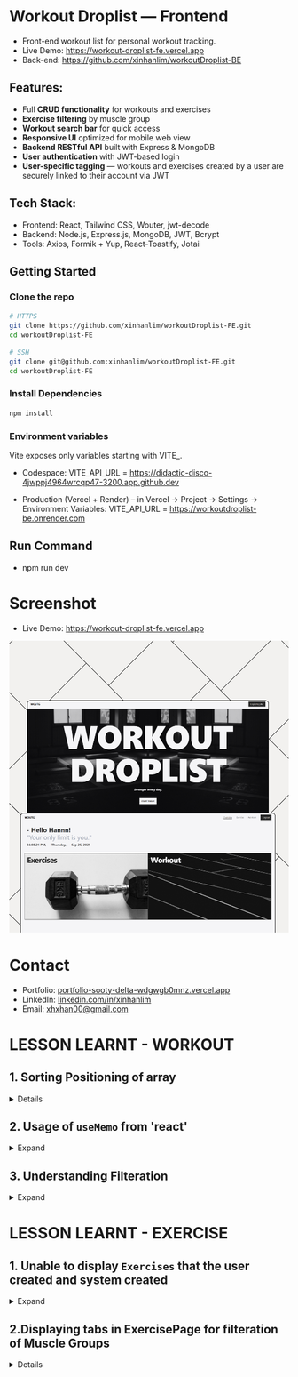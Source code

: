 # Workout Droplist — Frontend
- Front-end workout list for personal workout tracking.
- Live Demo: https://workout-droplist-fe.vercel.app
- Back-end: https://github.com/xinhanlim/workoutDroplist-BE

## Features:
- Full **CRUD functionality** for workouts and exercises
- **Exercise filtering** by muscle group
- **Workout search bar** for quick access
- **Responsive UI** optimized for mobile web view
- **Backend RESTful API** built with Express & MongoDB
- **User authentication** with JWT-based login
- **User-specific tagging** — workouts and exercises created by a user are securely linked to their account via JWT

## Tech Stack:
- Frontend: React, Tailwind CSS, Wouter, jwt-decode
- Backend: Node.js, Express.js, MongoDB, JWT, Bcrypt
- Tools: Axios, Formik + Yup, React-Toastify, Jotai

## Getting Started
### Clone the repo
```bash
# HTTPS
git clone https://github.com/xinhanlim/workoutDroplist-FE.git
cd workoutDroplist-FE
```
```bash
# SSH
git clone git@github.com:xinhanlim/workoutDroplist-FE.git
cd workoutDroplist-FE
```

### Install Dependencies
```bash
npm install
```

### Environment variables

Vite exposes only variables starting with VITE_.

- Codespace:
 VITE_API_URL = https://didactic-disco-4jwppj4964wrcqp47-3200.app.github.dev

- Production (Vercel + Render) – in Vercel → Project → Settings → Environment Variables:
 VITE_API_URL = https://workoutdroplist-be.onrender.com

## Run Command

- npm run dev

# Screenshot
- Live Demo: https://workout-droplist-fe.vercel.app

![Live Demo](public/Project1Photo.jpg)

# Contact
- Portfolio: [portfolio-sooty-delta-wdgwgb0mnz.vercel.app](https://portfolio-sooty-delta-wdgwgb0mnz.vercel.app/project/1)
- LinkedIn: [linkedin.com/in/xinhanlim](https://www.linkedin.com/in/xinhanlim/)
- Email: [xhxhan00@gmail.com](mailto:xhxhan00@gmail.com)

# LESSON LEARNT - WORKOUT

## 1. Sorting Positioning of array

<details>

```js

 setWorkout(response.data.sort((a, b) => {
                const createdSystem = String(a.createdBy).toLowerCase() === "system";
                const notSystem = String(b.createdBy).toLowerCase() === "system";
                if (createdSystem && !notSystem) return -1;
                if (!createdSystem && notSystem) return 1;
            })
```

- `.sort` : For each workout `a` and `b`, check if its `createdBy` === `"system"`.<br>
  `-1` → put `a` before `b`<br>
  if `a` is `system` but `b` is not → **put** `a` **before** `b`.<br>
  `1` → put `b` before `a`<br>
  If `a` is **not** `system` but `b` is → put `b` **before** `a`.<br>
  `0` → keep them in the `same order`<br>
  If `both are system` or `both are not` → keep the `same order`.<br>

</details>

## 2. Usage of `useMemo` from 'react'

<details> <summary>Expand</summary>

`useMemo` calls a function when dependencies change, and memoizes (remembers) the result of the function between renders.

- Cons: `useMemo `takes up more memory in order to free up CPU time. If your app is hammering the CPU with a lot of calculations, that's when you might consider taking up some memory and use useMemo instead.

- When to use ?
  You're noticing a component's render is frustratingly slow, and you're passing a calculation to an unknowable number of children
  Your app often becomes unresponsive because you're fetching a large amount of data, and having to transform it into a usable format
  The key is to focus on the problem.

</details>

## 3. Understanding Filteration
 
<details> <summary>Expand</summary>

```js
const q = query.trim().toLowerCase();
const hasText = (t) => (t || "").toLowerCase().includes(q);

const filterWorkout =
  : workout.filter((w) => {
      const nameMatch = hasText(w.name);
      const notesMatch = hasText(w.notes);
      const setsMatch =
        Array.isArray(w.sets) && w.sets.some((s) => hasText(s.name));
      return nameMatch || notesMatch || setsMatch;
    });
```

- `const q` is to search text lowercase "eg. squats"
- `const hastext = (t)...` is to return true / false is q is found inside (t)
- `const nameMatch = hasText(w.name);` is to find say "Legs Day, the user type leg, it will show up result with legs equivalent
- `w.sets.some` basically is to go thru each item in sets and check if it's exercise name is matches the search. so say if q = squ , and the exercise has squats,
  it will become true which lead to the final part .
- returning `namematch` `OR` `notesMatch` `OR` `setsMatch`

</details>

# LESSON LEARNT - EXERCISE

## 1. Unable to display `Exercises` that the user created and system created

<details> <summary>Expand</summary>

```js
const [exercises, setExercises] = useState([]);
const { getJwt } = useJwt();

// so i need to get the exercise from the database that the user create based on their id and the system created.
const getExercise = async () => {
  try {
    const apiUrl = import.meta.env.VITE_API_URL;
    const token = getJwt();
    console.log(token);
    const response = await axios.get(apiUrl + "/api/users/exercise/", {
      headers: {
        Authorization: `Bearer ${token}`,
      },
    });
    setExercises(response.data);
    console.log(response);
  } catch (e) {
    console.error(e);
  }
};
useEffect(() => {
  getExercise();
}, []);
```

### Why `useEffect()` for getExercise ?

- Anything that doesn't belong to react will need to use useEffect,
  it only runs once when the page render due to the `useEffect... ,[]]`

### why not setExercise.map?

- useState create a empty array
- when setExercise(response.data), this wil trigger a re-render
- when this re-render, exercise will have the data from setExerise(response.data)
- and thus we can map thru exercise

</details>

## 2.Displaying tabs in ExercisePage for filteration of Muscle Groups

<details>

```js
const [isActivitiesGroup, setActivitiesGroup] = useState("all");
const groups = ["all", "core", "arms", "legs"];
```

- Instead of having onClick function for each of the tabs `ALL`,`CORE`,`ARMS`,`LEGS`
- we use state variable `isActivtiesGroup` to map through an array of `groups` to generate the buttons dynamically.
- `useState(['all'])` -> it shows 'all' first when first render as initial value.

```js
{
  groups.map((g) => (
    <button
      key={g}
      type="button"
      onClick={() => setActivitiesGroup(g)}
      className={
        isActivitiesgroup === g
          ? "font-bold text-[#282828] uppercase"
          : "text-gray-500 hover:text-[#111827] uppercase"
      }
    >
      - {g}
    </button>
  ));
}
```

- `isActivitiesG === g ?` if it's true we gave the `className = font-bold... uppercase` if false then `text-gray-500 hover:text-[#111827] uppercase`
- map thru the array of `groups =['all','core','arms','legs']` , initialvalue will be `'all'` since i called it at the top when `useState('all')`
- by default it will show the `ALL` tab first.
- so `onClick => setActivitiesGroup(g)` we change the value and re-render after it trigger again .
- so say we click on `CORE` tab, `setAcitivitesGroup(g)` value will change to `setAcitivitesGroup('core')`.
- and then it passed it value to `isActivitiesGroup` and thus `isActivitiesGroup === g   //('g = core')`
- thus `CORE` tab will be `className="font-bold text-[#282828] uppercase"` while the rest of `ALL,ARMS,LEGS` will be `"text-gray-500 hover:text-[#111827] uppercase"`

How the 4 buttons show up ?

```js
const groups = ["all", "core", "arms", "legs"];
{groups.map((g) => (<button>...) -{g} </button>;}
```

- the array holds 4 tabs in groups.
- the map function take each item as a variable `(g)` and create each button for it
- first item : `g ='all'` and create a button for it -> `<button> -'all'<button>`, and so fore till `LEGS` button.

</details>
